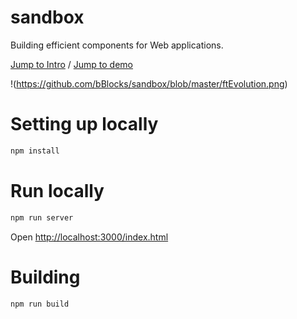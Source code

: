 # sandbox

Building efficient components for Web applications.

[Jump to Intro](//github.com/bBlocks/sandbox/wiki/Intro) / [Jump to demo](//bblocks.github.io/sandbox/)

!(https://github.com/bBlocks/sandbox/blob/master/ftEvolution.png)

# Setting up locally

```javascript
npm install 
```

# Run locally

```javascript
npm run server 
```
Open [http://localhost:3000/index.html](http://localhost:3000/index.html)

# Building

```javascript
npm run build 
```




